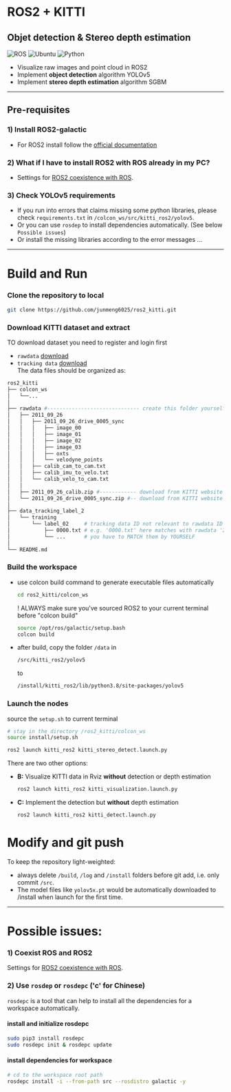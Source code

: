 # ROS2 + KITTI
## Objet detection & Stereo depth estimation
![ROS](https://img.shields.io/badge/ros2-galactic-blue)
![Ubuntu](https://img.shields.io/badge/ubuntu-20.04-blue)
![Python](https://img.shields.io/badge/python-3.8-blue)
- Visualize raw images and point cloud in ROS2
- Implement **object detection** algorithm YOLOv5
- Implement **stereo depth estimation** algorithm SGBM

***
## Pre-requisites
### 1) Install ROS2-galactic
- For ROS2 install follow the [official documentation](https://docs.ros.org/en/humble/Installation/Ubuntu-Install-Debians.html)  
### 2) What if I have to install ROS2 with ROS already in my PC?
- Settings for [ROS2 coexistence with ROS](https://stackoverflow.com/questions/61333625/ros2-coexistence-with-ros#:~:text=Based%20on%20Shrijit%20Singh%20comment%2C).  
### 3) Check YOLOv5 requirements
- If you run into errors that claims missing some python libraries, please check `requirements.txt` in `/colcon_ws/src/kitti_ros2/yolov5`.  
- Or you can use `rosdep` to install dependencies automatically. (See below `Possible issues`)  
- Or install the missing libraries according to the error messages ...
***
# Build and Run
### Clone the repository to local
```bash
git clone https://github.com/junmeng6025/ros2_kitti.git
```
### Download KITTI dataset and extract
TO download dataset you need to register and login first  
- `rawdata` [download](https://s3.eu-central-1.amazonaws.com/avg-kitti/raw_data/2011_09_26_drive_0005/2011_09_26_drive_0005_sync.zip)  
- `tracking data` [download](https://s3.eu-central-1.amazonaws.com/avg-kitti/data_tracking_label_2.zip)  
The data files should be organized as:
```bash
ros2_kitti
├── colcon_ws
│   └──...
│
├── rawdata #------------------------------ create this folder yourself
│   ├── 2011_09_26
│   │   ├── 2011_09_26_drive_0005_sync
│   │   │   ├── image_00
│   │   │   ├── image_01
│   │   │   ├── image_02
│   │   │   ├── image_03
│   │   │   ├── oxts
│   │   │   └── velodyne_points
│   │   ├── calib_cam_to_cam.txt
│   │   ├── calib_imu_to_velo.txt
│   │   └── calib_velo_to_cam.txt
│   │
│   ├── 2011_09_26_calib.zip #------------ download from KITTI website
│   └── 2011_09_26_drive_0005_sync.zip #-- download from KITTI website
│
├── data_tracking_label_2
│   └── training
│       └── label_02     # tracking data ID not relevant to rawdata ID
│           ├── 0000.txt # e.g. '0000.txt' here matches with rawdata '2011_09_26_drive_0005'
│           └── ...      # you have to MATCH them by YOURSELF
│
└── README.md
```
### Build the workspace
- use colcon build command to generate executable files automatically
  ```bash
  cd ros2_kitti/colcon_ws
  ```
  ! ALWAYS make sure you've sourced ROS2 to your current terminal before "colcon build"
  ```bash
  source /opt/ros/galactic/setup.bash
  colcon build
  ```
- after build, copy the folder `/data` in
    ```bash
    /src/kitti_ros2/yolov5
    ```
    to
    ```bash
    /install/kitti_ros2/lib/python3.8/site-packages/yolov5
    ```
### Launch the nodes
source the `setup.sh` to current terminal
```bash
# stay in the directory /ros2_kitti/colcon_ws
source install/setup.sh
```
```bash
ros2 launch kitti_ros2 kitti_stereo_detect.launch.py 
```

There are two other options:
- **B:**  Visualize KITTI data in Rviz **without** detection or depth estimation
  ```bash
  ros2 launch kitti_ros2 kitti_visualization.launch.py
  ```
- **C:**  Implement the detection but **without** depth estimation
  ```bash
  ros2 launch kitti_ros2 kitti_detect.launch.py 
  ```
# Modify and git push
To keep the repository light-weighted:  
- always delete `/build`, `/log` and `/install` folders before git add, i.e. only commit `/src`.
- The model files like `yolov5x.pt` would be automatically downloaded to /install when launch for the first time.  
***
# Possible issues:
### 1) Coexist ROS and ROS2
Settings for [ROS2 coexistence with ROS](https://stackoverflow.com/questions/61333625/ros2-coexistence-with-ros#:~:text=Based%20on%20Shrijit%20Singh%20comment%2C).  
### 2) Use `rosdep` or `rosdepc` ('c' for Chinese)
`rosdepc` is a tool that can help to install all the dependencies for a workspace automatically.  
#### install and initialize rosdepc
```bash
sudo pip3 install rosdepc
sudo rosdepc init & rosdepc update
```
#### install dependencies for workspace
```bash
# cd to the workspace root path
rosdepc install -i --from-path src --rosdistro galactic -y
```
